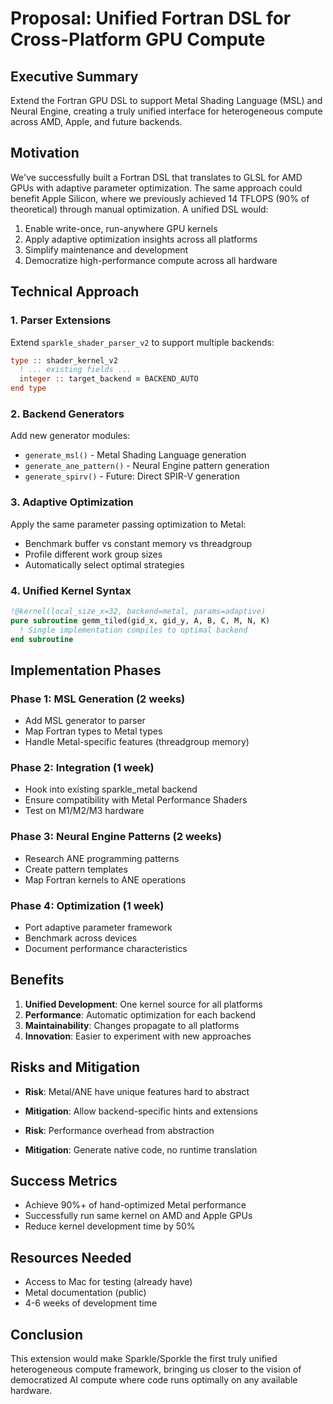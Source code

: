 # Proposal: Unified Fortran DSL for Cross-Platform GPU Compute

## Executive Summary
Extend the Fortran GPU DSL to support Metal Shading Language (MSL) and Neural Engine, creating a truly unified interface for heterogeneous compute across AMD, Apple, and future backends.

## Motivation
We've successfully built a Fortran DSL that translates to GLSL for AMD GPUs with adaptive parameter optimization. The same approach could benefit Apple Silicon, where we previously achieved 14 TFLOPS (90% of theoretical) through manual optimization. A unified DSL would:

1. Enable write-once, run-anywhere GPU kernels
2. Apply adaptive optimization insights across all platforms
3. Simplify maintenance and development
4. Democratize high-performance compute across all hardware

## Technical Approach

### 1. Parser Extensions
Extend `sparkle_shader_parser_v2` to support multiple backends:
```fortran
type :: shader_kernel_v2
  ! ... existing fields ...
  integer :: target_backend = BACKEND_AUTO
end type
```

### 2. Backend Generators
Add new generator modules:
- `generate_msl()` - Metal Shading Language generation
- `generate_ane_pattern()` - Neural Engine pattern generation
- `generate_spirv()` - Future: Direct SPIR-V generation

### 3. Adaptive Optimization
Apply the same parameter passing optimization to Metal:
- Benchmark buffer vs constant memory vs threadgroup
- Profile different work group sizes
- Automatically select optimal strategies

### 4. Unified Kernel Syntax
```fortran
!@kernel(local_size_x=32, backend=metal, params=adaptive)
pure subroutine gemm_tiled(gid_x, gid_y, A, B, C, M, N, K)
  ! Single implementation compiles to optimal backend
end subroutine
```

## Implementation Phases

### Phase 1: MSL Generation (2 weeks)
- Add MSL generator to parser
- Map Fortran types to Metal types
- Handle Metal-specific features (threadgroup memory)

### Phase 2: Integration (1 week)
- Hook into existing sparkle_metal backend
- Ensure compatibility with Metal Performance Shaders
- Test on M1/M2/M3 hardware

### Phase 3: Neural Engine Patterns (2 weeks)
- Research ANE programming patterns
- Create pattern templates
- Map Fortran kernels to ANE operations

### Phase 4: Optimization (1 week)
- Port adaptive parameter framework
- Benchmark across devices
- Document performance characteristics

## Benefits
1. **Unified Development**: One kernel source for all platforms
2. **Performance**: Automatic optimization for each backend
3. **Maintainability**: Changes propagate to all platforms
4. **Innovation**: Easier to experiment with new approaches

## Risks and Mitigation
- **Risk**: Metal/ANE have unique features hard to abstract
- **Mitigation**: Allow backend-specific hints and extensions

- **Risk**: Performance overhead from abstraction
- **Mitigation**: Generate native code, no runtime translation

## Success Metrics
- Achieve 90%+ of hand-optimized Metal performance
- Successfully run same kernel on AMD and Apple GPUs
- Reduce kernel development time by 50%

## Resources Needed
- Access to Mac for testing (already have)
- Metal documentation (public)
- 4-6 weeks of development time

## Conclusion
This extension would make Sparkle/Sporkle the first truly unified heterogeneous compute framework, bringing us closer to the vision of democratized AI compute where code runs optimally on any available hardware.